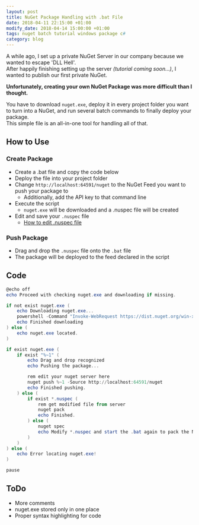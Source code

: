 ```yaml
---
layout: post
title: NuGet Package Handling with .bat File
date: 2018-04-11 22:15:00 +01:00
modify_date: 2018-04-14 15:00:00 +01:00
tags: nuget batch tutorial windows package c#
category: blog
---
```


A while ago, I set up a private NuGet Server in our company because we wanted to escape 'DLL Hell'.  
After happily finishing setting up the server _(tutorial coming soon...)_, I wanted to publish our first private NuGet.

__Unfortunately, creating your own NuGet Package was more difficult than I thought.__<!--more-->

You have to download `nuget.exe`, deploy it in every project folder you want to turn into a NuGet, and run several batch commands to finally deploy your package.  
This simple file is an all-in-one tool for handling all of that.

## How to Use
### Create Package
- Create a .bat file and copy the code below
- Deploy the file into your project folder
- Change `http://localhost:64591/nuget` to the NuGet Feed you want to push your package to
  - Additionally, add the API key to that command line
- Execute the script 
  - `nuget.exe` will be downloaded and a .nuspec file will be created
- Edit and save your `.nuspec` file
  - [How to edit .nuspec file](https://docs.microsoft.com/de-de/nuget/create-packages/creating-a-package#the-role-and-structure-of-the-nuspec-file)

### Push Package
- Drag and drop the `.nuspec` file onto the `.bat` file
- The package will be deployed to the feed declared in the script

## Code
```powershell
@echo off
echo Proceed with checking nuget.exe and downloading if missing.

if not exist nuget.exe (
    echo Downloading nuget.exe...
    powershell -Command "Invoke-WebRequest https://dist.nuget.org/win-x86-commandline/latest/nuget.exe -OutFile nuget.exe"
    echo Finished downloading
) else (
    echo nuget.exe located.
)

if exist nuget.exe (
    if exist "%~1" (
        echo Drag and drop recognized
        echo Pushing the package...

        rem edit your nuget server here
        nuget push %~1 -Source http://localhost:64591/nuget
        echo Finished pushing.
    ) else (
        if exist *.nuspec (
            rem get modified file from server
            nuget pack
            echo Finished.
        ) else (
            nuget spec
            echo Modify *.nuspec and start the .bat again to pack the NuGet.
        )
    )
) else (
    echo Error locating nuget.exe!
)

pause
```

## ToDo
- More comments
- nuget.exe stored only in one place
- Proper syntax highlighting for code
